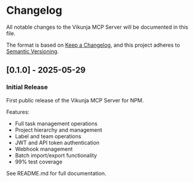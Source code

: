 # Changelog

All notable changes to the Vikunja MCP Server will be documented in this file.

The format is based on [Keep a Changelog](https://keepachangelog.com/en/1.0.0/),
and this project adheres to [Semantic Versioning](https://semver.org/spec/v2.0.0.html).

## [0.1.0] - 2025-05-29

### Initial Release

First public release of the Vikunja MCP Server for NPM.

Features:
- Full task management operations
- Project hierarchy and management
- Label and team operations
- JWT and API token authentication
- Webhook management
- Batch import/export functionality
- 99% test coverage

See README.md for full documentation.

